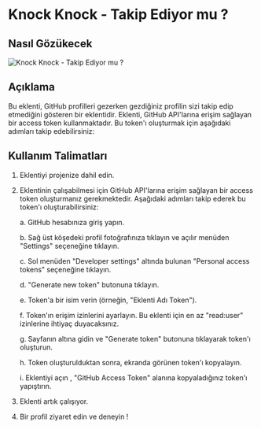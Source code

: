# Knock Knock - Takip Ediyor mu ? 


## Nasıl Gözükecek

![Knock Knock - Takip Ediyor mu ?](https://i.hizliresim.com/7ga984t.jpg)
## Açıklama

Bu eklenti, GitHub profilleri gezerken gezdiğiniz profilin sizi takip edip etmediğini gösteren bir eklentidir. Eklenti, GitHub API'larına erişim sağlayan bir access token kullanmaktadır. Bu token'ı oluşturmak için aşağıdaki adımları takip edebilirsiniz:

## Kullanım Talimatları

1. Eklentiyi projenize dahil edin.

2. Eklentinin çalışabilmesi için GitHub API'larına erişim sağlayan bir access token oluşturmanız gerekmektedir. Aşağıdaki adımları takip ederek bu token'ı oluşturabilirsiniz:

   a. GitHub hesabınıza giriş yapın.

   b. Sağ üst köşedeki profil fotoğrafınıza tıklayın ve açılır menüden "Settings" seçeneğine tıklayın.

   c. Sol menüden "Developer settings" altında bulunan "Personal access tokens" seçeneğine tıklayın.

   d. "Generate new token" butonuna tıklayın.

   e. Token'a bir isim verin (örneğin, "Eklenti Adı Token").

   f. Token'ın erişim izinlerini ayarlayın. Bu eklenti için en az "read:user" izinlerine ihtiyaç duyacaksınız.

   g. Sayfanın altına gidin ve "Generate token" butonuna tıklayarak token'ı oluşturun.

   h. Token oluşturulduktan sonra, ekranda görünen token'ı kopyalayın.

   i. Eklentiyi açın , "GitHub Access Token" alanına kopyaladığınız token'ı yapıştırın.

3. Eklenti artık çalışıyor.

4. Bir profil ziyaret edin ve deneyin !



